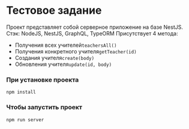 # Тестовое задание

Проект представляет собой серверное приложение на базе NestJS. 
Стэк: NodeJS, NestJS, GraphQL, TypeORM
Присутствует 4 метода:
- Получения всех учителей``teachersAll()``
- Получения конкретного учителя``getTeacher(id)``
- Создания  учителя``create(body)``
- Обновления учителя``update(id, body)``

### При установке проекта
```
npm install
```

### Чтобы запустить проект
```
npm run server
```